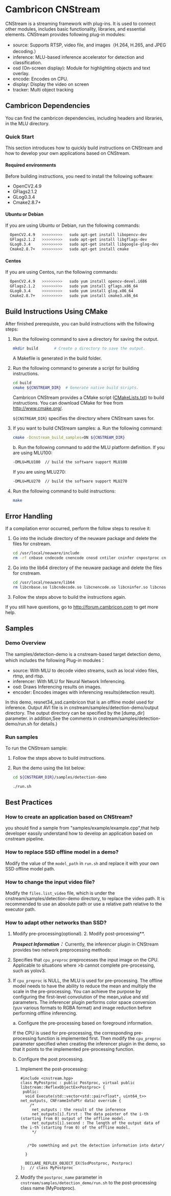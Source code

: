 # Cambricon CNStream #

CNStream is a streaming framework with plug-ins. It is used to connect other modules, includes basic functionality, libraries,
and essential elements.
CNStream provides following plug-in modules:

- source: Supports RTSP, video file, and images（H.264, H.265, and JPEG decoding.） 
- inference: MLU-based inference accelerator for detection and classification.
- osd (On-screen display): Module for highlighting objects and text overlay.
- encode: Encodes on CPU.
- display: Display the video on screen
- tracker: Multi object tracking

## **Cambricon Dependencies** ##

You can find the cambricon dependencies, including headers and libraries, in the MLU directory.

### Quick Start ###

This section introduces how to quickly build instructions on CNStream and how to develop your own applications based on CNStream.

#### **Required environments** ####

Before building instructions, you need to install the following software:

- OpenCV2.4.9
- GFlags2.1.2
- GLog0.3.4
- Cmake2.8.7+

#### Ubuntu or Debian ####

If you are using Ubuntu or Debian, run the following commands:

```bash
  OpenCV2.4.9   >>>>>>>>>   sudo apt-get install libopencv-dev
  GFlags2.1.2   >>>>>>>>>   sudo apt-get install libgflags-dev
  GLog0.3.4     >>>>>>>>>   sudo apt-get install libgoogle-glog-dev
  Cmake2.8.7+   >>>>>>>>>   sudo apt-get install cmake
```

#### Centos ####

If you are using Centos, run the following commands:

```bash
  OpenCV2.4.9   >>>>>>>>>   sudo yum install opencv-devel.i686
  GFlags2.1.2   >>>>>>>>>   sudo yum install gflags.x86_64
  GLog0.3.4     >>>>>>>>>   sudo yum install glog.x86_64
  Cmake2.8.7+   >>>>>>>>>   sudo yum install cmake3.x86_64
```

## Build Instructions Using CMake ##

After finished prerequiste, you can build instructions with the following steps:

1. Run the following command to save a directory for saving the output.

   ```bash
   mkdir build       # Create a directory to save the output.
   ```

   A Makefile is generated in the build folder.

2. Run the following command to generate a script for building instructions.

   ```bash
   cd build
   cmake ${CNSTREAM_DIR}  # Generate native build scripts.
   ```

   Cambricon CNStream provides a CMake script ([CMakeLists.txt](CMakeLists.txt)) to build instructions. You can download CMake for free from <http://www.cmake.org/>.

   `${CNSTREAM_DIR}` specifies the directory where CNStream saves for.

3. If you want to build CNStream samples:
   a. Run the following command:

      ```bash
      cmake -Dcnstream_build_samples=ON ${CNSTREAM_DIR}
      ```

   b. Run the following command to add the MLU platform definition. If you are using MLU100:

      ```bash
      -DMLU=MLU100  // build the software support MLU100
      ```

      If you are using MLU270:

      ```bash
      -DMLU=MLU270  // build the software support MLU270

      ```

4. Run the following command to build instructions:

      ```bash
      make
      ```

## Error Handling ##

  If a compilation error occurred, perform the follow steps to resolve it:

  1. Go into the include directory of the neuware package and delete the files for cnstream.

      ```bash
      cd /usr/local/neuware/include
      rm -rf cnbase cndecode cnencode cnosd cntiler cninfer cnpostproc cnpreproc cnvformat cntrack cnstream.hpp  cnstream_base.hpp  cnstream_error.hpp  cnstream_types.hpp  ddr_copyout.hpp  decoder.hpp  decoder_p2p.hpp  duplicator.hpp  connector.hpp  fps_calculator.hpp inferencer.hpp  inferencer_p2p.hpp module.hpp p2p_decoder_inferencer.hpp pipeline.hpp resize_and_convert.hpp sync.hpp tensor.hpp version.hpp
      ```

  2. Go into the lib64 directory of the neuware package and delete the files for cnstream.

      ```bash
      cd /usr/local/neuware/lib64
      rm libcnbase.so libcndecode.so libcnencode.so libcninfer.so libcnosd.so libcnpostproc.so libcnpreproc.so libcnstream.so libcntiler.so libcntrack.so libcnstream-toolkit.so
      ```
  3. Follow the steps above to build the instructions again.

If you still have questions, go to <http://forum.cambricon.com> to get more help.

## Samples ##

### **Demo Overview** ###

The samples/detection-demo is a cnstream-based target detection demo, which includes the following Plug-in modules：

- source: With MLU to decode video streams, such as local video files, rtmp, and rtsp.
- inferencer: With MLU for Neural Network Inferencing.
- osd: Draws Inferencing results on images.
- encoder: Encodes images with inferencing results(detection result).


In this demo, resnet34_ssd.cambricon that is an offline model used for inference.
Output AVI file is in cnstream/samples/detection-demo/output directory. The output directory can be specified by the [dump_dir] parameter.
in addition,See the comments in cnstream/samples/detection-demo/run.sh for details.)

### **Run samples** ###

To run the CNStream sample:

1. Follow the steps above to build instructions.
2. Run the demo using the list below:

   ```bash
   cd ${CNSTREAM_DIR}/samples/detection-demo

   ./run.sh
   ```

## Best Practices ##

### **How to create an application based on CNStream?** ###

you should find a sample from "samples/example/example.cpp",that help developer eassily understand how to develop an application based on cnstream pipeline.

### **How to replace SSD offline model in a demo?** ###

Modify the value of the `model_path` in `run.sh` and replace it with your own SSD offline model path.

### **How to change the input video file?** ##

Modify the `files.list_video` file, which is under the cnstream/samples/detection-demo directory, to replace the video path. It is recommended to use an absolute path or use a relative path relative to the executor path.

### **How to adapt other networks than SSD?** ###

1. Modify pre-processing(optional). 2. Modify post-processing**.

   ***Prospect Information：*** Currently, the inferencer plugin in CNStream provides two network preprocessing methods:

2. Specifies that `cpu_preproc` preprocesses the input image on the CPU. Applicable to situations where >b cannot complete pre-processing, such as yolov3.

3. If `cpu_preproc` is NULL, the MLU is used for pre-processing. The offline model needs to have the ability to reduce the mean and multiply the scale in the pre-processing. You can achieve the purpose by configuring the first-level convolution of the mean_value and std parameters. The inferencer plugin performs color space conversion (yuv various formats to RGBA format) and image reduction before performing offline inferencing.


   a. Configure the pre-processing based on foreground information.

      If the CPU is used for pre-processing, the corresponding pre-processing function is implemented first. Then modify the `cpu_preproc` parameter specified when creating the inferencer plugin in the demo, so that it points to the implemented pre-processing function.

   b. Configure the post processing.
      1. Implement the post-processing:

          ```code
          #include <cnstream.hpp>
          class MyPostproc : public Postproc, virtual public libstream::ReflexObjectEx<Postproc> {
           public:
            void Execute(std::vector<std::pair<float*, uint64_t>> net_outputs, CNFrameInfoPtr data) override {
              /*
               net_outputs : the result of the inference
    		   net_outputs[i].first : The data pointer of the i-th (starting from 0) output of the offline model.
			   net_outputs[i].second : The length of the output data of the i-th (starting from 0) of the offline model.
               */


			 /*Do something and put the detection information into data*/

            }

            DECLARE_REFLEX_OBJECT_EX(SsdPostproc, Postproc)
          };  // class MyPostproc

          ```


      2. Modify the `postproc_name` parameter in `cnstream/samples/detection_demo/run.sh` to the post-processing class name (MyPostproc).
